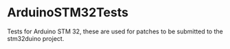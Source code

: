 # ArduinoSTM32Tests
Tests for Arduino STM 32, these are used for patches to be submitted to the stm32duino project.
